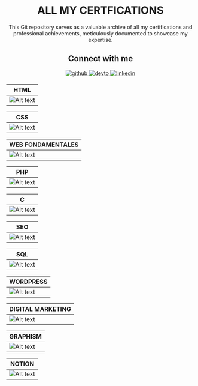 <!DOCTYPE html>
<!-- <html lang="en">
 --><head>
<!--     <meta charset="UTF-8">
    <meta name="viewport" content="width=device-width, initial-scale=1.0">
    <title>ECOMERCE-EN-LARAVEL</title> -->

</head>
<body>
<div class="card">
        <h1 align="center">ALL MY CERTFICATIONS</h1>
        <p align="center">This Git repository serves as a valuable archive of all my certifications and professional achievements, meticulously documented to showcase my expertise.</p>
      <h2 align="center">Connect with me</h2>

  <div align="center">
    <a href="https://github.com/fridajoymatt/" target="_blank">
      <img src="https://img.shields.io/badge/github-%2324292e.svg?&style=for-the-badge&logo=github&logoColor=white" alt="github" style="margin-bottom: 5px;" />
    </a>
    <a href="https://dev.to/fridajoymatt" target="_blank">
      <img src="https://img.shields.io/badge/dev.to-%2308090A.svg?&style=for-the-badge&logo=dev.to&logoColor=white" alt="devto" style="margin-bottom: 5px;" />
    </a>
    <a href="https://www.linkedin.com/in/firdaous-kpelafia-131485277/" target="_blank">
      <img src="https://img.shields.io/badge/linkedin-%231E77B5.svg?&style=for-the-badge&logo=linkedin&logoColor=white" alt="linkedin" style="margin-bottom: 5px;" />
    </a>
  </div>
</div>

<div>


| HTML |
|---------|
| ![Alt text](<CERTIFICATION INTRO HTML_page-0001.jpg>) |


| CSS  |
|---------|
| ![Alt text](<ATTESTATION CSS_page-0001.jpg>) |

| WEB FONDAMENTALES  |
|---------|
| ![Alt text](<CERTIFICATION WEB FONDAMENTALES_page-0001.jpg>) |

| PHP  |
|---------|
| ![Alt text](<CERTIFICATION PHP_page-0001.jpg>) |

| C  |
|---------|
| ![Alt text](<CERTIFICATION C_page-0001.jpg>) |

| SEO   |
|---------|
| ![Alt text](<CERTIFICATION SEO GOOGLE RESERCH.jpeg>) |



| SQL  |
|---------|
| ![Alt text](<CERTIFICATION SQL_page-0001.jpg>) |



| WORDPRESS  |
|----------|
| ![Alt text](<CERTIFICATION WORDPRESS.jpeg>) |

| DIGITAL MARKETING  |
|----------|
| ![Alt text](<Fondamentaux du marketing numérique_page-0001.jpg>) |


| GRAPHISM  |
|---------|
| ![Alt text](<CERTIFICATION GRAPHISM.jpg>) |


| NOTION  |
|---------|
| ![Alt text](<CERTIFICATION NOTION_page-0001.jpg>) |








</div>
 
</body>
</html>
